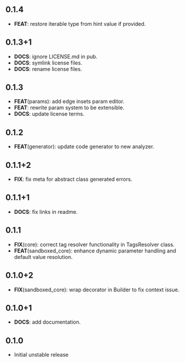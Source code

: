 ## 0.1.4

 - **FEAT**: restore iterable type from hint value if provided.

## 0.1.3+1

 - **DOCS**: ignore LICENSE.md in pub.
 - **DOCS**: symlink license files.
 - **DOCS**: rename license files.

## 0.1.3

 - **FEAT**(params): add edge insets param editor.
 - **FEAT**: rewrite param system to be extensible.
 - **DOCS**: update license terms.

## 0.1.2

 - **FEAT**(generator): update code generator to new analyzer.

## 0.1.1+2

 - **FIX**: fix meta for abstract class generated errors.

## 0.1.1+1

 - **DOCS**: fix links in readme.

## 0.1.1

 - **FIX**(core): correct tag resolver functionality in TagsResolver class.
 - **FEAT**(sandboxed_core): enhance dynamic parameter handling and default value resolution.

## 0.1.0+2

 - **FIX**(sandboxed_core): wrap decorator in Builder to fix context issue.

## 0.1.0+1

 - **DOCS**: add documentation.

## 0.1.0

* Initial unstable release
